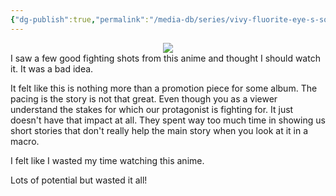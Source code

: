 ```yaml
---
{"dg-publish":true,"permalink":"/media-db/series/vivy-fluorite-eye-s-song-2021/","title":"Vivy: Fluorite Eye's Song","tags":["mediaDB/tv/series"],"noteIcon":"1"}
---
```


<center><img src="https://cdn.myanimelist.net/images/anime/1637/115052.jpg"></center>
I saw a few good fighting shots from this anime and thought I should watch it. It was a bad idea.

It felt like this is nothing more than a promotion piece for some album. The pacing is the story is not that great. Even though you as a viewer understand the stakes for which our protagonist is fighting for. It just doesn't have that impact at all. They spent way too much time in showing us short stories that don't really help the main story when you look at it in a macro.

I felt like I wasted my time watching this anime.

Lots of potential but wasted it all!
